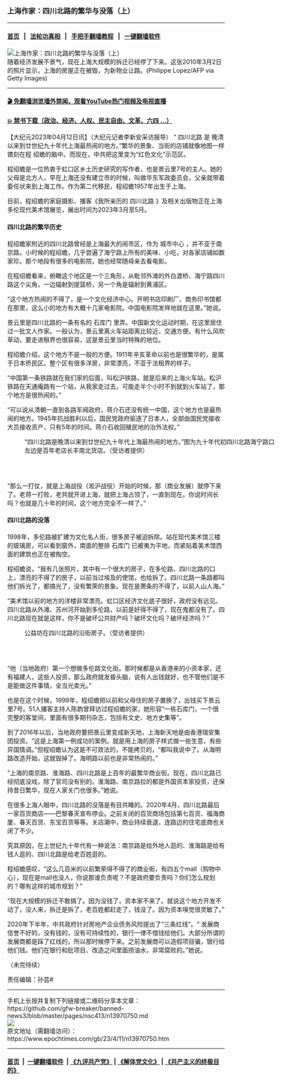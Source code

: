 ### 上海作家：四川北路的繁华与没落（上）
------------------------

#### [首页](https://github.com/gfw-breaker/banned-news3/blob/master/README.md) &nbsp;&nbsp;|&nbsp;&nbsp; [法轮功真相](https://github.com/begood0513/basic/blob/master/README.md)  &nbsp;&nbsp;|&nbsp;&nbsp; [手把手翻墙教程](https://github.com/gfw-breaker/guides/wiki)  &nbsp;&nbsp;|&nbsp;&nbsp; [一键翻墙软件](https://github.com/gfw-breaker/nogfw/blob/master/README.md)  



<div><img alt="上海作家：四川北路的繁华与没落（上）" class="attachment-djy_600_400 size-djy_600_400 wp-post-image" src="https://i.epochtimes.com/assets/uploads/2023/04/id13973662-GettyImages-97388712-600x400.jpg"/>
<div class="caption">
 随着经济发展不景气，现在上海大规模的拆迁已经停了下来。这张2010年3月2日的照片显示，上海的房屋正在被毁，为新物业让路。(Philippe Lopez/AFP via Getty Images)
</div></div><hr/>

#### [ 🎬  免翻墙浏览墙外禁闻、观看YouTube热门视频及电视直播](https://github.com/gfw-breaker/HelloWorld)

#### [ 💥  禁书下载（政治、经济、人权、民主自由、文革、六四 ...）](https://github.com/gfw-breaker/books/blob/master/README.md)

<div><p>
 【大纪元2023年04月12日讯】（大纪元记者李新安采访报导）
 <span class="s1">
  “
  <ok href="https://www.epochtimes.com/gb/tag/%E5%9B%9B%E5%B7%9D%E5%8C%97%E8%B7%AF.html">
   四川北路
  </ok>
  是
 </span>
 晚清以来到廿世纪九十年代上海最热闹的地方。”繁华的景象、当街的店铺就像地图一样镌刻在程
 <span class="s1">
  绍蟾的脑中。而现在，中共把这里变为“红色文化”示范区。
 </span>
</p>
<p>
 程绍蟾是一位热衷于虹口区乡土历史研究的写作者，也是景云⾥7号的主人。她的父母是北方人，早在上海还没有建立市的时候，叫做华东军政委员会，父亲就带着委任状来到上海工作。作为第二代移民，程绍蟾1957年出生于上海。
</p>
<p>
 目前，程绍蟾的家庭摄影、播客《我所亲历的
 <ok href="https://www.epochtimes.com/gb/tag/%E5%9B%9B%E5%B7%9D%E5%8C%97%E8%B7%AF.html">
  四川北路
 </ok>
 》及相关出版物正在上海多伦现代美术馆展览，展出时间为2023年3月至5月。
</p>
<h4>
 四川北路的繁华历史
</h4>
<p>
 程绍蟾家附近的四川北路曾经是上海最大的闹市区，作为
 <ok href="https://www.epochtimes.com/gb/tag/%E5%9F%8E%E5%B8%82%E4%B8%AD%E5%BF%83.html">
  城市中心
 </ok>
 ，并不亚于南京路。小时候的程绍蟾，几乎尝遍了海宁路上所有的美味、小吃，对各家店铺如数家珍。那个地段有很多的电影院，她也经常随母亲去看电影。
</p>
<p>
 在程绍蟾看来，俯瞰这个地区是一个三角形，从毗邻外滩的外白渡桥、海宁路四川路这个尖角，一边辐射到提篮桥，另一个角是辐射到黄浦区。
</p>
<p>
 “这个地方热闹的不得了，是一个文化经济中心。开明书店印刷厂、商务印书馆都在那里，这么小的地方有大概十几家电影院。中国电影院发祥地就在这里。”她说。
</p>
<p>
 景云⾥是四川北路的一条有名的
 <ok href="https://www.epochtimes.com/gb/tag/%E7%9F%B3%E5%BA%93%E9%97%A8.html">
  石库门
 </ok>
 ⾥弄。中国新文化运动时期，在这里居住过一批文人作家。一般认为，景云⾥离火车站距离比较近，交通方便。有什么风吹草动，要走进租界也很容易，这是景云⾥当时特殊的地位。
</p>
<p>
 程绍蟾介绍，这个地方不是一般的方便。1911年辛亥革命以前也是很繁华的，是属于日本侨民区。整个区有很多洋房，非常漂亮，不亚于法租界的样子。
</p>
<p>
 “中国第一条铁路就在我们家的后面，叫松沪铁路，就是后来的上海火车站。松沪铁路在天通庵路有一个站，从我家走过去，可能走半个小时不到就到火车站了，那个地方是很热闹的。”
</p>
<p>
 “可以说从清朝一直到各路军阀政府，蒋介石还没有统一中国，这个地方也是最热闹的地方。1945年抗战胜利以后，国民党政府驱逐了日本人，全部由国民党接收大员接收资产，只有5年的时间。蒋介石收回殖民地的治外法权。”
</p>
<figure aria-describedby="caption-attachment-13973355" class="wp-caption aligncenter" id="attachment_13973355" style="width: 580px">
 <ok href="https://i.epochtimes.com/assets/uploads/2023/04/id13973355-ed5162e4bb57dda6e62aad448688112e.png" target="_blank">
  <img alt="" class="size-full wp-image-13973355" src="https://i.epochtimes.com/assets/uploads/2023/04/id13973355-ed5162e4bb57dda6e62aad448688112e.png"/>
 </ok>
 <br/><figcaption class="wp-caption-text" id="caption-attachment-13973355">
  “四川北路是晚清以来到廿世纪九十年代上海最热闹的地方。”图为九十年代初四川北路海宁路口左边是百年老店长丰南北货店。（受访者提供）
 </figcaption><br/>
</figure><br/>
<p>
 “那么一打仗，就是上海战役（淞沪战役）开始的时候，那（商业发展）就停下来了。老蒋一打败，老共就开进上海，就把上海占领了，一直到现在。你说时间长吗？也就是几十年的时间，这个地方完全不一样了。”
</p>
<h4>
 四川北路的没落
</h4>
<p>
 1998年，多伦路被扩建为文化名人街，很多房子被迫拆除。站在现代美术馆三楼的玻璃房，可以看到窗外，南面的整排
 <ok href="https://www.epochtimes.com/gb/tag/%E7%9F%B3%E5%BA%93%E9%97%A8.html">
  石库门
 </ok>
 已被夷为平地，而紧贴着美术馆西面的建筑也正在被掏空。
</p>
<p>
 程绍蟾说，“我有几张照片，其中有一个很大的房子，在多伦路、四川北路的口上，漂亮的不得了的房子，以前当过埃及的使馆，也给拆了。四川北路一条路都叫他们拆光了，都搞光了，没有繁荣的景象。现在是萧条的不得了，以前人山人海。”
</p>
<p>
 “美术馆以前的地方的洋楼非常漂亮。虹口区经济文化底子很好，政府没有远见。四川北路从外滩、苏州河开始到多伦路，以前是好得不得了，现在鬼都没有了。四川北路现在就是这样，你不是破坏公共财产吗？破坏文化吗？破坏经济吗？”
</p>
<figure aria-describedby="caption-attachment-13973351" class="wp-caption aligncenter" id="attachment_13973351" style="width: 600px">
 <ok href="https://i.epochtimes.com/assets/uploads/2023/04/id13973351-63a9256a9e557cd97063e2f8cc12f2e3.jpeg" target="_blank">
  <img alt="" class="size-large wp-image-13973351" src="https://i.epochtimes.com/assets/uploads/2023/04/id13973351-63a9256a9e557cd97063e2f8cc12f2e3-600x338.jpeg"/>
 </ok>
 <br/><figcaption class="wp-caption-text" id="caption-attachment-13973351">
  公益坊在四川北路的沿街房子。（受访者提供）
 </figcaption><br/>
</figure><br/>
<p>
 “他（当地政府）第一个想做多伦路文化街。那时候都是从香港来的小资本家，还有福建人，这些人投资，那么政府就发昏头脑，说有人出钱就好，也不管他们是不是能做这件事情，全当光卖光。”
</p>
<p>
 也是在这个时候，1999年，程绍蟾把以前和父母住的房子置换了，出钱买下景云⾥7号。51人播客主持人陈韵曾拜访过程绍蟾的家，她形容“一栋石库门，一个很完整的客堂间，里面有很多期刊杂志，包括有文史、地方史集等”。
</p>
<p>
 到了2016年以后，当地政府要把景云⾥变成新天地，上海新天地是由香港瑞安集团投资。“这是上海第一例成功的案例。就是用上海的房子样式做一些生意，有些异国情调。”但程绍蟾认为这是不可效法的，不能拷贝的，“都叫我说中了。从海明路改造开始，这就毁掉了。海明路以前也是非常热闹的。”
</p>
<p>
 “上海的南京路、淮海路、四川北路是上百年的最繁华商业街。现在，四川北路已经彻底没戏，除了官司没有别的。淮海路、南京路拉的都是外国资本家投资，还保持昔日繁华，现在人家关门也很多。”她说。
</p>
<p>
 在很多上海人眼中，四川北路的没落是有目共睹的。2020年4月，四川北路最后一家百货商店——巴黎春天宣布停业。之前关闭的百货商场包括第七百货、福海商厦、春天百货、东宝百货等等。关店潮中，商业持续衰退，连路边的住宅底商也关闭了不少。
</p>
<p>
 究其原因，在上世纪九十年代有一种说法：南京路是给外地人逛的、淮海路是给有钱人逛的、四川北路是给老百姓逛的。
</p>
<p>
 程绍蟾感叹，“这么几百米的以前繁荣得不得了的商业街，有四五个mall（购物中心），现在是mall也没人，你说那谁负责呢？不是政府要负责吗？你们怎么规划的？哪有这样的城市规划？”
</p>
<p>
 “现在大规模的拆迁不敢搞了。因为没钱了，资本家不来了。就说这个地方开发不动了，没人来，拆迁是拆了，老百姓都赶走了，钱没了。因为资本嗅觉很灵敏了。”
</p>
<p class="p1">
 <span class="s1">
  2020年下半年，中共政府针对房地产企业债务风险提出了“三条红线”。“
 </span>
 发展商信誉不好的，没有钱的，没有可持续性的，银行一律不借钱给他们。大部分所谓的发展商都是踩了红线的，所以那时候停下来。之前发展商可以造假项目骗，银行给他们钱。他们在银行和批项目、改造之间里面捞油水，非常腐败的。”她说。
</p>
<p>
 （未完待续）
</p>
<p>
 责任编辑：孙芸#
</p>
</div>
<hr/>
手机上长按并复制下列链接或二维码分享本文章：<br/>
https://github.com/gfw-breaker/banned-news3/blob/master/pages/nsc413/n13970750.md <br/>
<a href='https://github.com/gfw-breaker/banned-news3/blob/master/pages/nsc413/n13970750.md'><img src='https://github.com/gfw-breaker/banned-news3/blob/master/pages/nsc413/n13970750.md.png'/></a> <br/>
原文地址（需翻墙访问）：https://www.epochtimes.com/gb/23/4/11/n13970750.htm


------------------------
#### [首页](https://github.com/gfw-breaker/banned-news3/blob/master/README.md) &nbsp;|&nbsp; [一键翻墙软件](https://github.com/gfw-breaker/nogfw/blob/master/README.md) &nbsp;| [《九评共产党》](https://github.com/gfw-breaker/9ping.md/blob/master/README.md#九评之一评共产党是什么) | [《解体党文化》](https://github.com/gfw-breaker/jtdwh.md/blob/master/README.md) | [《共产主义的终极目的》](https://github.com/gfw-breaker/gczydzjmd.md/blob/master/README.md)


<img src='http://gfw-breaker.win/banned-news3/pages/nsc413/n13970750.md' width='0px' height='0px'/>